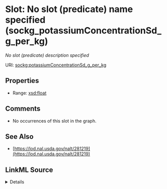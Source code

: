 

# Slot: No slot (predicate) name specified (sockg_potassiumConcentrationSd_g_per_kg)


_No slot (predicate) description specified_







URI: [sockg:potassiumConcentrationSd_g_per_kg](https://idir.uta.edu/sockg-ontology/docs/potassiumConcentrationSd_g_per_kg)



<!-- no inheritance hierarchy -->








## Properties

* Range: [xsd:float](http://www.w3.org/2001/XMLSchema#float)





## Comments

* No occurrences of this slot in the graph.

## See Also

* [https://lod.nal.usda.gov/nalt/281219](https://lod.nal.usda.gov/nalt/281219)



## LinkML Source

<details>

```yaml
name: sockg_potassiumConcentrationSd_g_per_kg
description: No slot (predicate) description specified
title: No slot (predicate) name specified
comments:
- No occurrences of this slot in the graph.
from_schema: soc-kg
see_also:
- https://lod.nal.usda.gov/nalt/281219
rank: 1000
domain: sockg_BioMassMineral
slot_uri: sockg:potassiumConcentrationSd_g_per_kg
alias: sockg_potassiumConcentrationSd_g_per_kg
range: float

```
</details>